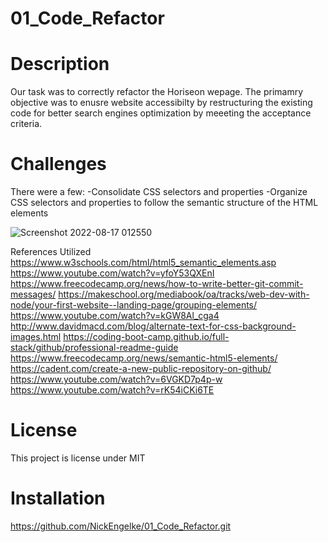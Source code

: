 # 01_Code_Refactor
# Description 
Our task was to correctly refactor the Horiseon wepage. The primamry objective was to enusre website accessibilty by restructuring the existing code for better search engines optimization by meeeting the acceptance criteria. 

# Challenges 

There were a few:
-Consolidate CSS selectors and properties
-Organize CSS selectors and properties to follow the semantic structure of the HTML elements

![Screenshot 2022-08-17 012550](https://user-images.githubusercontent.com/109486620/185071599-09485f9b-a3d5-4e32-b369-eec7c39640bb.png)

References Utilized
https://www.w3schools.com/html/html5_semantic_elements.asp
https://www.youtube.com/watch?v=yfoY53QXEnI
https://www.freecodecamp.org/news/how-to-write-better-git-commit-messages/
https://makeschool.org/mediabook/oa/tracks/web-dev-with-node/your-first-website--landing-page/grouping-elements/
https://www.youtube.com/watch?v=kGW8Al_cga4
http://www.davidmacd.com/blog/alternate-text-for-css-background-images.html
https://coding-boot-camp.github.io/full-stack/github/professional-readme-guide
https://www.freecodecamp.org/news/semantic-html5-elements/
https://cadent.com/create-a-new-public-repository-on-github/
https://www.youtube.com/watch?v=6VGKD7p4p-w
https://www.youtube.com/watch?v=rK54iCKi6TE

# License
This project is license under MIT

# Installation
https://github.com/NickEngelke/01_Code_Refactor.git
